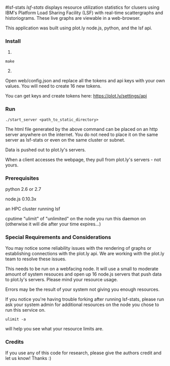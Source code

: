 #lsf-stats
*lsf-stats* displays resource utilization statistics for clusers using IBM's Platform Load Sharing Facility (LSF)  with real-time scattergraphs and historiograms.
These live graphs are viewable in a web-browser. 

This application was built using plot.ly node.js, python, and the lsf api.

### Install

1)
```
make
```

2)
Open web/config.json and  replace all the tokens and api keys with your own values.
You will need to create 16 new tokens. 

You can get keys and create tokens here: https://plot.ly/settings/api

### Run

```
./start_server <path_to_static_directory>
```

The html file generated by the above command can be placed on an http server anywhere on the internet. 
You do not need to place it on the same server as lsf-stats or even on the same cluster or subnet.

Data is pushed out to plot.ly's servers.

When a client accesses the webpage, they pull from plot.ly's servers - not yours.

### Prerequisites

python 2.6 or 2.7

node.js 0.10.3x

an HPC cluster running lsf

cputime "ulimit" of "unlimited" on the node you run this daemon on (otherwise it will die after your time expires...)

### Special Requirements and Considerations
You may notice some reliability issues with the rendering of graphs or establishing connections with the plot.ly api. We are working with the plot.ly team to resolve these issues. 

This needs to be run on a webfacing node.
It will use a small to moderate amount of system resouces and open up 16 node.js servers that push data to plot.ly's servers.
Please mind your resource usage.

Errors may be the result of your system not giving you enough resources. 

If you notice you're having trouble forking after running lsf-stats, please run ask your system admin for additional resources on the node you chose to run this service on.

```
ulimit -a
```

will help you see what your resource limits are.

### Credits
If you use any of this code for research, please give the authors credit and let us know!
Thanks :)

